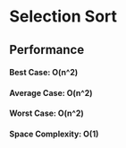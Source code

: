 # Selection Sort


## Performance
#### Best Case: O(n^2)
#### Average Case: O(n^2)
#### Worst Case: O(n^2)
#### Space Complexity: O(1)